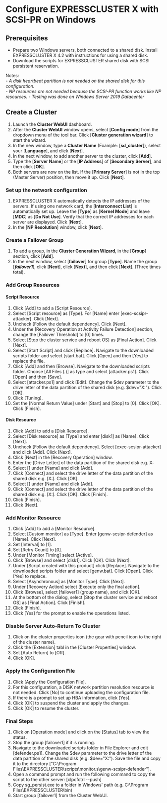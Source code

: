 # Configure EXPRESSCLUSTER X with SCSI-PR on Windows
## Prerequisites
- Prepare two Windows servers, both connected to a shared disk. Install EXPRESSCLUSTER X 4.2 with instructions for using a shared disk.    
- Download the scripts for EXPRESSCLUSTER shared disk with SCSI persistent reservation.    
    
Notes:    
    - *A disk heartbeat partition is not needed on the shared disk for this configuration.*    
    - *NP resources are not needed because the SCSI-PR function works like NP resources.*
    - *Testing was done on Windows Server 2019 Datacenter*

## Create a Cluster

1.	Launch the **Cluster WebUI** dashboard.
2.	After the **Cluster WebUI** window opens, select [**Config mode**] from the dropdown menu of the tool bar. Click [**Cluster generation wizard**] to start the wizard.
3.	In the new window, type a **Cluster Name** (Example: [**sd_cluster**]), select your [**Language**], and click [**Next**].
4.	In the next window, to add another server to the cluster, click [**Add**].
5.	Type the [**Server Name**] or the [**IP Address**] of [**Secondary Server**], and then click [**OK**].
6.	Both servers are now on the list. If the [**Primary Server**] is not in the top (Master Server) position, then move it up. Click [**Next**].

### Set up the network configuration
1.	EXPRESSCLUSTER X automatically detects the IP addresses of the servers. If using one network card, the [**Interconnect List**] is automatically set up. Leave the [**Type**] as [**Kernel Mode**] and leave [**MDC**] as [**Do Not Use**]. Verify that the correct IP addresses for each server are displayed. Click [**Next**].
2.	In the [**NP Resolution**] window, click [**Next**].

### Create a Failover Group
1.	To add a group, in the **Cluster Generation Wizard**, in the [**Group**] section, click [**Add**].
2.	In the next window, select [**failover**] for group [**Type**]. Name the group [***failover1***], click [**Next**], click [**Next**], and then click [**Next**]. (Three times total).

### Add Group Resources
#### Script Resource
1.	Click [Add] to add a [Script Resource].
2.	Select [Script resource] as [Type]. For [Name] enter [exec-scsipr-attacker]. Click [Next].
3.	Uncheck [Follow the default dependency]. Click [Next].
4.	Under the [Recovery Operation at Activity Failure Detection] section, change the [Failover Threshold] to [0] times.
5.	Select [Stop the cluster service and reboot OS] as [Final Action]. Click [Next].
6.	Select [Start Script] and click [Replace]. Navigate to the downloaded scripts folder and select [start.bat]. Click [Open] and then [Yes] to replace the file.
7.	Click [Add] and then [Browse]. Navigate to the downloaded scripts folder. Choose [All Files (*.*)] as type and select [attacker.ps1]. Click [Open] and then [Save].
8.	Select [attacker.ps1] and click [Edit]. Change the $dev parameter to the drive letter of the data partition of the shared disk (e.g. $dev="X:"). Click [OK].
9.	Click [Tuning].
10.	Set the [Normal Return Value] under [Start] and [Stop] to [0]. Click [OK]. Click [Finish].

#### Disk Resource
1.	Click [Add] to add a [Disk Resource].
2.	Select [Disk resource] as [Type] and enter [disk1] as [Name]. Click [Next].
3.	Uncheck [Follow the default dependency]. Select [exec-scsipr-attacker] and click [Add]. Click [Next].
4.	Click [Next] in the [Recovery Operation] window.
5.	Enter the [Drive Letter] of the data partition of the shared disk e.g. X: 
6.	Select [<Primary Server>] under [Name] and click [Add].
7.	Click [Connect] and select the drive letter of the data partition of the shared disk e.g. [X:\]. Click [OK].
8.	Select [<Secondary Server>] under [Name] and click [Add].
9.	Click [Connect] and select the drive letter of the data partition of the shared disk e.g. [X:\]. Click [OK]. Click [Finish].
10.	Click [Finish].
11.	Click [Next].

### Add Monitor Resource
1.	Click [Add] to add a [Monitor Resource].
2.	Select [Custom monitor] as [Type]. Enter [genw-scsipr-defender] as [Name]. Click [Next].
3.	Set [Interval] to [1].
4.	Set [Retry Count] to [0].
3.	Under [Monitor Timing] select [Active].
4.	Click [Browse] and select [disk1]. Click [OK]. Click [Next].
5.	Under [Script created with this product] click [Replace]. Navigate to the downloaded scripts folder and select [genw.bat]. Click [Open]. Click [Yes] to replace.
6.	Select [Asynchronous] as [Monitor Type]. Click [Next].
7.	Under [Recovery Action] select [Execute only the final action].
8.	Click [Browse], select [failover1] (group name), and click [OK].
9.	At the bottom of the dialog, select [Stop the cluster service and reboot OS] as [Final Action]. Click [Finish].
10.	Click [Finish].
11.	Click [Yes] for the prompt to enable the operations listed.

### Disable Server Auto-Return To Cluster
1.	Click on the cluster properties icon (the gear with pencil icon to the right of the cluster name).
2.	Click the [Extension] tabl in the [Cluster Properties] window.
3.	Set [Auto Return] to [Off].
4.	Click [OK].

### Apply the Configuration File
1.	Click [Apply the Configuration File].
2.	For this configuration, a DISK network partition resolution resource is not needed. Click [No] to continue uploading the configuration file.
3.	If there is a prompt to set up HBA information, click [Yes].
4.	Click [OK] to suspend the cluster and apply the changes.
5.	Click [OK] to resume the cluster.

### Final Steps
1. Click on [Operation mode] and click on the [Status] tab to view the status.
2. Stop the group [failover1] if it is running.
3. Navigate to the downloaded scripts folder in File Explorer and edit [defender.ps1]. Change the $dev parameter to the drive letter of the data partition of the shared disk (e.g. $dev="X:"). Save the file and copy it to the directory ["C:\Program Files\EXPRESSCLUSTER\scripts\monitor.s\genw-scsipr-defender"].
4. Open a command prompt and run the following command to copy the script to the other server:
[clpcfctrl --push]
5. Copy sg_persist.exe to a folder in Windows' path (e.g. C:\Program Files\EXPRESSCLUSTER\bin)
6. Start group [failover1] from the Cluster WebUI.

